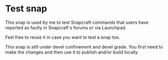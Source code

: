 # Test snap

This snap is used by me to test Snapcraft commands that users have reported as faulty in Snapcraft's forums or via Launchpad.

Feel free to reuse it in case you want to test a snap too. 

This snap is still under devel confinement and devel grade. You first need to make the changes and then use it to publish and/or
build locally.
